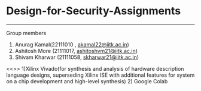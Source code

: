 # Design-for-Security-Assignments 
---------------------------------------------------
 Group members
 1) Anurag Kamal(22111010 , akamal22@iitk.ac.in)
 2)  Ashitosh More (21111017, ashitoshvm21@iitk.ac.in)
 3) Shivam Kharwar (21111058, skharwar21@iitk.ac.in)

<<<Tools Required>>>
1)Xilinx Vivado(for synthesis and analysis of hardware description language designs, 
superseding Xilinx ISE with additional features for system on a chip development and high-level synthesis)
2) Google Colab 


